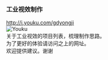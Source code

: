 ### 工业视效制作

<http://i.youku.com/gdyongji>  
![Youku](https://github.com/eugene33/IDVFX/readme_files/IDVFX-youku.png)  
关于工业视效的项目列表，梳理制作思路。  
为了更好的体验请访问之上的网址。  
欢迎提供建议。谢谢
